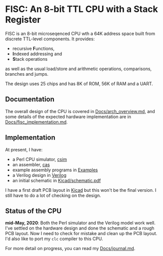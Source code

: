 # FISC: An 8-bit TTL CPU with a Stack Register

FISC is an 8-bit microseqenced CPU wth a 64K address space built from
discrete TTL-level components. It provides:

 + recursive **F**unctions,
 + **I**ndexed addressing and
 + **S**tack operations

as well as the usual load/store and arithmetic operations, comparisons,
branches and jumps.

The design uses 25 chips and has 8K of ROM, 56K of RAM and a UART.

## Documentation

The overall design of the CPU is covered in
[Docs/arch_overview.md](Docs/arch_overview.md), and some details
of the expected hardware implementation are in 
[Docs/fisc_implementation.md](Docs/fisc_implementation.md).

## Implementation

At present, I have:

 + a Perl CPU simulator, [csim](csim)
 + an assembler, [cas](cas)
 + example assembly programs in [Examples](Examples)
 + a Verilog design in [Verilog](Verilog)
 + an initial schematic in [Kicad/schematic.pdf](Kicad/schematic.pdf)

I have a first draft PCB layout in [Kicad](Kicad) but this won't be
the final version. I still have to do a lot of checking on the design.

## Status of the CPU

**mid-May, 2020**: Both the Perl simulator and the Verilog model work
well. I've settled on the hardware design and done the schematic and
a rough PCB layout. Now I need to check for mistake and clean up the
PCB layout. I'd also like to port my `clc` compiler to this CPU.

For more detail on progress, you can read my [Docs/journal.md](journal).
